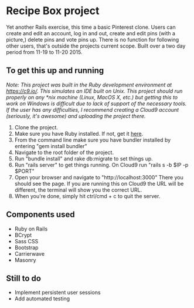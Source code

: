 Recipe Box project
==================

Yet another Rails exercise, this time a basic Pinterest clone.  Users
can create and edit an account, log in and out, create and edit pins (with a 
picture,) delete pins and vote pins up.  There is no function for following other
users, that's outside the projects current scope.  Built over a two day period 
from 11-19 to 11-20 2015.

To get this up and running
--------------------------
_Note: This project was built in the Ruby development environment at https://c9.io/.
This simulates an IDE built on Unix.  This project should run properly on any *nix
machine (Linux, MacOS X, etc.) but getting this to work on Windows is difficult due 
to lack of support of the necessary tools.  If the user has any difficulties, I
recommend creating a Cloud9 account (seriously, it's awesome) and uploading the 
project there._

1. Clone the project.  
2. Make sure you have Ruby installed.  If not, get it [here](https://www.ruby-lang.org/en/downloads/). 
3. From the command line make sure you have bundler installed by entering "gem install bundler"
4. Navigate to the root folder of the project.
5. Run "bundle install" and rake db:migrate to set things up.  
6. Run "rails server" to get things running.  On Cloud9 run "rails s -b $IP -p $PORT"
7. Open your browser and navigate to "http://localhost:3000"  There you should see
the page.  If you are running this on Cloud9 the URL will be different, the terminal
will show you the correct URL.
8. When you're done, simply hit ctrl/cmd + c to quit the server.

Components used
---------------
* Ruby on Rails
* BCrypt
* Sass CSS
* Bootstrap
* Carrierwave
* Masonry

Still to do
-----------
* Implement persistent user sessions
* Add automated testing